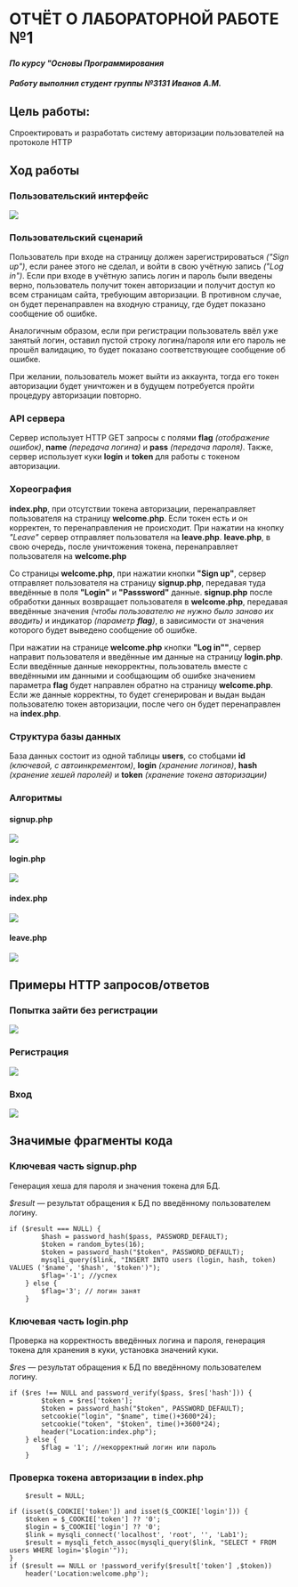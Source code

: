 # ОТЧЁТ О ЛАБОРАТОРНОЙ РАБОТЕ №1
#### *По курсу "Основы Программирования*
#### *Работу выполнил студент группы №3131 Иванов А.М.*

## Цель работы: 
Спроектировать и разработать систему авторизации пользователей на протоколе HTTP

## Ход работы
### Пользовательский интерфейс
![](pic1.png)
### Пользовательский сценарий
Пользователь при входе на страницу должен зарегистрироваться *("Sign up")*, если ранее этого не сделал, и войти в свою учётную запись *("Log in")*. Если при входе в учётную запись логин и пароль были введены верно, пользователь получит токен авторизации и получит доступ ко всем страницам сайта, требующим авторизации. В противном случае, он будет перенаправлен на входную страницу, где будет показано сообщение об ошибке. 

Аналогичным образом, если при регистрации пользователь ввёл уже занятый логин, оставил пустой строку логина/пароля или его пароль не прошёл валидацию, то будет показано соответствующее сообщение об ошибке.

При желании, пользователь может выйти из аккаунта, тогда его токен авторизации будет уничтожен и в будущем потребуется пройти процедуру авторизации повторно. 

### API сервера
Сервер использует HTTP GET запросы с полями **flag** *(отображение ошибок)*, **name** *(передача логина)* и **pass** *(передача пароля)*. Также, сервер использует куки **login** и **token** для работы с токеном авторизации.
### Хореография 

**index.php**, при отсутствии токена авторизации, перенаправляет пользователя на страницу **welcome.php**. Если токен есть и он корректен, то перенаправления не происходит. При нажатии на кнопку *"Leave"* сервер отправляет пользователя на **leave.php**. **leave.php**, в свою очередь, после уничтожения токена, перенаправляет пользователя на **welcome.php**

Со страницы **welcome.php**, при нажатии кнопки **"Sign up"**, сервер отправляет пользователя на страницу **signup.php**, передавая туда введённые в поля **"Login"** и **"Passsword"** данные. **signup.php** после обработки данных возвращает пользователя в **welcome.php**, передавая введённые значения *(чтобы пользователю не нужно было заново их вводить)* и индикатор *(параметр **flag**)*, в зависимости от значения которого будет выведено сообщение об ошибке. 

При нажатии на странице **welcome.php** кнопки **"Log in""**, сервер направит пользователя и введённые им данные на страницу **login.php**. Если введённые данные некорректны, пользователь вместе с введёнными им данными и сообщающим об ошибке значением параметра **flag** будет направлен обратно на страницу **welcome.php**. Если же данные корректны, то будет сгенерирован и выдан выдан пользователю токен авторизации, после чего он будет перенаправлен на **index.php**.

### Структура базы данных
База данных состоит из одной таблицы **users**, со стобцами **id** *(ключевой, с автоинкрементом)*, **login** *(хранение логинов)*, **hash** *(хранение хешей паролей)* и **token** *(хранение токена авторизации)*

### Алгоритмы
#### signup.php

![](pic2.png)

#### login.php

![](pic3.png)

#### index.php

![](pic4.png)

#### leave.php

![](pic5.png)

## Примеры HTTP запросов/ответов
### Попытка зайти без регистрации

![](pic6.png)

### Регистрация

![](pic7.png)

### Вход

![](pic8.png)

## Значимые фрагменты кода
### Ключевая часть signup.php
Генерация хеша для пароля и значения токена для БД. 
 
*$result* — результат обращения к БД по введённому пользователем логину.  
  
    if ($result === NULL) {
            $hash = password_hash($pass, PASSWORD_DEFAULT);
            $token = random_bytes(16);
            $token = password_hash("$token", PASSWORD_DEFAULT);
            mysqli_query($link, "INSERT INTO users (login, hash, token) VALUES ('$name', '$hash', '$token')");
            $flag='-1'; //успех 
        } else {
            $flag='3'; // логин занят
        }

### Ключевая часть login.php
Проверка на корректность введённых логина и пароля, генерация токена для хранения в куки, установка значений куки.

*$res* — результат обращения к БД по введённому пользователем логину.

    if ($res !== NULL and password_verify($pass, $res['hash'])) {
            $token = $res['token'];
            $token = password_hash("$token", PASSWORD_DEFAULT);
            setcookie("login", "$name", time()+3600*24);
            setcookie("token", "$token", time()+3600*24);
            header("Location:index.php");
        } else {
            $flag = '1'; //некорректный логин или пароль
        }
        
### Проверка токена авторизации в index.php

        $result = NULL;

    if (isset($_COOKIE['token']) and isset($_COOKIE['login'])) {
        $token = $_COOKIE['token'] ?? '0';
        $login = $_COOKIE['login'] ?? '0';
        $link = mysqli_connect('localhost', 'root', '', 'Lab1');
        $result = mysqli_fetch_assoc(mysqli_query($link, "SELECT * FROM users WHERE login='$login'"));
    }
    if ($result == NULL or !password_verify($result['token'] ,$token))
        header('Location:welcome.php');
